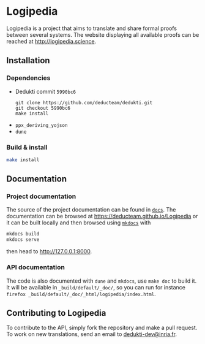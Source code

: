 # Logipedia

Logipedia is a project that aims to translate and share formal proofs between several systems.
The website displaying all available proofs can be reached at
http://logipedia.science.

## Installation
### Dependencies
- Dedukti commit `5990bc6`
  ```shell
  git clone https://github.com/deducteam/dedukti.git
  git checkout 5990bc6
  make install
  ```
- `ppx_deriving_yojson`
- `dune`

### Build & install

``` bash
make install
```

## Documentation
### Project documentation
The source of the project documentation can be found in [`docs`](docs). The
documentation can be browsed at https://deducteam.github.io/Logipedia or it
can be built locally and then browsed using [`mkdocs`](https://www.mkdocs.org/) 
with

``` bash
mkdocs build
mkdocs serve
```
then head to http://127.0.0.1:8000.

### API documentation
The code is also documented with `dune` and `mkdocs`, use `make doc` to build it. It will
be available in `_build/default/_doc/`, so you can run for instance `firefox _build/default/_doc/_html/logipedia/index.html`.

## Contributing to Logipedia
To contribute to the API, simply fork the repository and make a pull request. To
work on new translations, send an email to <dedukti-dev@inria.fr>.
